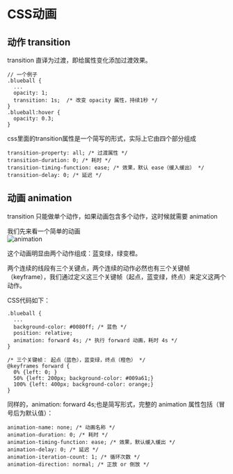 # CSS动画

## 动作 transition 
transition 直译为过渡，即给属性变化添加过渡效果。
```
// 一个例子
.blueball {
  ...
  opacity: 1;
  transition: 1s;  /* 改变 opacity 属性，持续1秒 */
}
.blueball:hover {
  opacity: 0.3;
}
```

css里面的transition属性是一个简写的形式，实际上它由四个部分组成
```
transition-property: all; /* 过渡属性 */
transition-duration: 0; /* 耗时 */
transition-timing-function: ease; /* 效果，默认 ease（缓入缓出） */
transition-delay: 0; /* 延迟 */
```


## 动画 animation
transition 只能做单个动作，如果动画包含多个动作，这时候就需要 animation

我们先来看一个简单的动画  
![animation](https://pic3.zhimg.com/v2-5b95c4ae60bf66f047aaddba2a8d7f7a_b.webp)

这个动画明显由两个动作组成：蓝变绿，绿变橙。

两个连续的线段有三个关键点，两个连续的动作必然也有三个关键帧（keyframe），我们通过定义这三个关键帧（起点，蓝变绿，终点）来定义这两个动作。

CSS代码如下： 
```
.blueball {
  ...
  background-color: #0080ff; /* 蓝色 */
  position: relative;
  animation: forward 4s; /* 执行 forward 动画，耗时 4s */
}

/* 三个关键帧： 起点（蓝色），蓝变绿，终点（橙色） */
@keyframes forward {
  0% {left: 0; }
  50% {left: 200px; background-color: #009a61;}
  100% {left: 400px; background-color: orange;}
}
```

同样的，animation: forward 4s;也是简写形式，完整的 animation 属性包括（冒号后为默认值）：
```
animation-name: none; /* 动画名称 */
animation-duration: 0; /* 耗时 */
animation-timing-function: ease; /* 效果，默认缓入缓出 */
animation-delay: 0; /* 延迟 */
animation-iteration-count: 1; /* 循环次数 */
animation-direction: normal; /* 正放 or 倒放 */
```